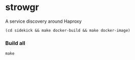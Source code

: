 # strowgr
A service discovery around Haproxy

```shell
(cd sidekick && make docker-build && make docker-image)
```

### Build all

```shell
make
```
